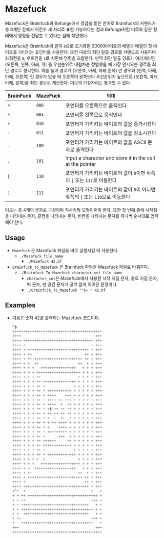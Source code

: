# Mazefuck

Mazefuck은 Brainfuck과 Befunge에서 영감을 받은 언어로 Brainfuck의 커맨드가 총 8개인 점에서 이진수 세 자리로 표현 가능하다는 점과 Befunge처럼 미로와 같은 형태에서 명령을 전달할 수 있다는 점에 착안했다.

Mazefuck은 Brainfuck과 같이 `0`으로 초기화된 30000바이트의 배열과 배열의 첫 바이트를 가리키는 포인터를 사용한다. 또한 미로의 최단 탈출 경로를 커맨드로 사용하며 좌회전을 `0`, 우회전을 `1`로 치환해 명령을 조합한다. 만약 최단 탈출 경로가 여러개라면 (오른쪽, 왼쪽, 아래, 위) 를 우선순위로 내림차순 정렬했을 때 가장 먼저오는 경로를 최단 경로로 생각한다. 예를 들어 경로가 (오른쪽, 아래, 아래 왼쪽) 인 경우와 (왼쪽, 아래, 아래, 오른쪽) 인 경우가 있을 때 오른쪽이 왼쪽보다 우선순위가 높으므로 (오른쪽, 아래, 아래, 왼쪽)을 최단 경로로 계산한다. 미로의 가장자리는 통과할 수 없다.

| BrainFuck | MazeFuck | 의미                                                         |
| --------- | -------- | ------------------------------------------------------------ |
| `>`       | `000`    | 포인터를 오른쪽으로 움직인다                                 |
| `<`       | `001`    | 포인터를 왼쪽으로 움직인다                                   |
| `+`       | `010`    | 포인터가 가리키는 바이트의 값을 증가시킨다                   |
| `-`       | `011`    | 포인터가 가리키는 바이트의 값을 감소시킨다                   |
| `.`       | `100`    | 포인터가 가리키는 바이트의 값을 ASCII 문자로 출력한다        |
| `,`       | `101`    | Input a character and store it in  the cell at the pointer   |
| `[`       | `110`    | 포인터가 가리키는 바이트의 값이 `0`이면 뒤쪽의 `]` 또는 `111`로 이동한다 |
| `]`       | `111`    | 포인터가 가리키는 바이트의 값이 `0`이 아니면 앞쪽의 `[` 또는 `110`으로 이동한다 |

미로는 총 4개의 문자로 구성되며 직사각형 모형이어야 한다. 또한 첫 번째 줄에 시작점을 나타내는 문자, 끝점을 나타내는 문자, 빈칸을 나타내는 문자를 하나씩 순서대로 입력해야 한다.

## Usage

* `Mazefuck` 은 Mazefuck 파일을 바로 실행시킬 때 사용한다.
  * `./Mazefuck file_name`
    * `./Mazefuck 42.bf`
* `Brainfuck_To_Mazefuck` 은 Brainfuck 파일을 Mazefuck 파일로 바꿔준다.
  * `./Brainfuck_To_Mazefuck character_set file_name`
    * `character_set`은 Mazefuck에서 사용할 시작 지점 문자, 종료 지점 문자, 벽 문자, 빈 공간 문자가 공백 없이 이어진 문장이다.
    * `./Brainfuck_To_Mazefuck "^$+ " 42.bf`

## Examples

* 다음은 숫자 42를 출력하는 Mazefuck 코드이다.

  ```mf
  ^$ 
  +++++++++++++++++++++++++++++++++++++++++
  ++++                                  +++
  ++++ ++++++++++++++++++++++++++++++++ +++
  ++++ +                              + +++
  ++++ + ++++++++++++++++++++++++++++ + +++
  ++++ + ++                        ++ + +++
  ++++ + ++ ++++++++++++++++++++++ ++ + +++
  ++++ + +  ++                  ++  + + +++
  ++++ + + +   ++++++++++++++++   + + + +++
  ++++ + + + ++++++++++++++++++++ + + + +++
  ++++ + + + ++                 + + + + +++
  ++++ + + + ++ +++++++++++++++ + + + + +++
  ++++ + + + ++ +             + + + + + +++
  ++++ + + + ++ + +++++++++++ + + + + + +++
  ++++ + + + ++ + ++++    +++ + + + + + +++
  ++++ + + + ++ + ++++ ++ +++ + + + + + +++
  ++++ + + + ++ + ++++  +  ++ + + + + + +++
  ++++ + + + ++ + +$ ++ ++ ++ + + + + + +++
  ++++ + + + ++ + ++ ++ ++ ++ + + + + + +++
  ++++ + + + ++ + +  +  ++  + + + + + + +++
  ++++ + + + ++ + + ++ ++++ + + + + + + +++
  ++++ + + + ++ + +    ++++ + + + + + + +++
  ++++ + + + ++ + +++++++++ + + + + + + +++
  ++++ + + + ++ +      +++  + + + + + + +++
  ++++ + + + ++ ++++++     ++ + + + + + +++
  ++++ + + + ++ +++++++++++++ + + + + + +++
  ++++ + + + ++ +             + + + + + +++
  ++++ + + + ++ + +++++++++++++ + + + + +++
  ++++ + + + +  +               + + + + +++
  ++++ + + +   ++++++++++++++++++ + + + +++
  ++++ + +  +++++++++++++++++++   + + + +++
  ++++ + ++                     ++  + + +++
  ++++ + +++++++++++++++++++++++++ ++ + +++
  ++++ +                           ++ + +++
  ++++ ++++++++++++++++++++++++++++++ + +++
  +^+  +                              +   +
  + + ++ ++++++++++++++++++++++++++++++++ +
  + + ++                              +++ +
  + + +++++++++++++++++++++++++++++++   + +
  + + +++++++++++++++++++++++++++++++++ + +
  + +  ++++++++++++++++++++++++++++++   + +
  + ++                                +++ +
  +   +++++++++++++++++++++++++++++++++   +
  +++                                   +++
  +++++++++++++++++++++++++++++++++++++++++
  ```
